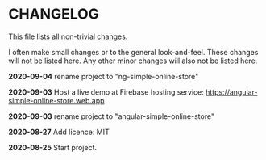  # CHANGELOG

This file lists all non-trivial changes.

I often make small changes or to the general look-and-feel. These changes will not be listed here. Any other minor changes will also not be listed here.

**2020-09-04** rename project to "ng-simple-online-store"

**2020-09-03** Host a live demo at Firebase hosting service: https://angular-simple-online-store.web.app

**2020-09-03** rename project to "angular-simple-online-store"

**2020-08-27** Add licence: MIT

**2020-08-25** Start project.